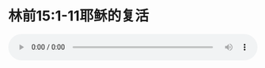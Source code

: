 # 林前15:1-11耶稣的复活

<audio style="width: 100%;" preload="false" controls controlslist="nodownload"><source src="//cdn.simai.ml/audio/mp3/old/12360.mp3" type="audio/mpeg">Your browser does not support the audio element.</audio>


